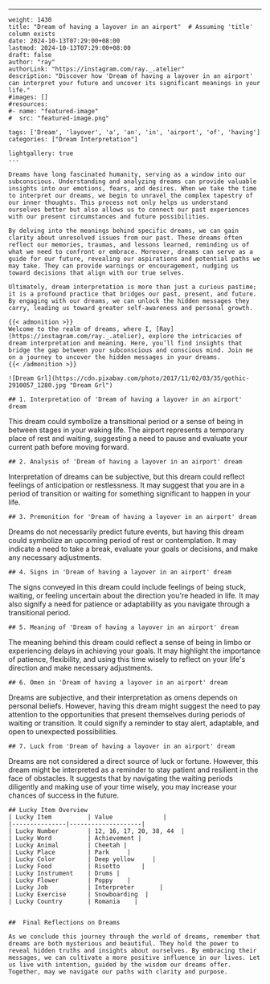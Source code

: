 ---
    weight: 1430
    title: "Dream of having a layover in an airport"  # Assuming 'title' column exists
    date: 2024-10-13T07:29:00+08:00
    lastmod: 2024-10-13T07:29:00+08:00
    draft: false
    author: "ray"
    authorLink: "https://instagram.com/ray._.atelier"
    description: "Discover how 'Dream of having a layover in an airport' can interpret your future and uncover its significant meanings in your life."
    #images: []
    #resources:
    #- name: "featured-image"
    #  src: "featured-image.png"
    
    tags: ['Dream', 'layover', 'a', 'an', 'in', 'airport', 'of', 'having']
    categories: ["Dream Interpretation"]
    
    lightgallery: true
    ---
    
    Dreams have long fascinated humanity, serving as a window into our subconscious. Understanding and analyzing dreams can provide valuable insights into our emotions, fears, and desires. When we take the time to interpret our dreams, we begin to unravel the complex tapestry of our inner thoughts. This process not only helps us understand ourselves better but also allows us to connect our past experiences with our present circumstances and future possibilities.
    
    By delving into the meanings behind specific dreams, we can gain clarity about unresolved issues from our past. These dreams often reflect our memories, traumas, and lessons learned, reminding us of what we need to confront or embrace. Moreover, dreams can serve as a guide for our future, revealing our aspirations and potential paths we may take. They can provide warnings or encouragement, nudging us toward decisions that align with our true selves.
    
    Ultimately, dream interpretation is more than just a curious pastime; it is a profound practice that bridges our past, present, and future. By engaging with our dreams, we can unlock the hidden messages they carry, leading us toward greater self-awareness and personal growth.
    
    {{< admonition >}}
    Welcome to the realm of dreams, where I, [Ray](https://instagram.com/ray._.atelier), explore the intricacies of dream interpretation and meaning. Here, you’ll find insights that bridge the gap between your subconscious and conscious mind. Join me on a journey to uncover the hidden messages in your dreams.
    {{< /admonition >}}
    
    ![Dream Grl](https://cdn.pixabay.com/photo/2017/11/02/03/35/gothic-2910057_1280.jpg "Dream Grl")
    
    ## 1. Interpretation of 'Dream of having a layover in an airport' dream
    
This dream could symbolize a transitional period or a sense of being in between stages in your waking life. The airport represents a temporary place of rest and waiting, suggesting a need to pause and evaluate your current path before moving forward.
    
    ## 2. Analysis of 'Dream of having a layover in an airport' dream
    
Interpretation of dreams can be subjective, but this dream could reflect feelings of anticipation or restlessness. It may suggest that you are in a period of transition or waiting for something significant to happen in your life.
    
    ## 3. Premonition for 'Dream of having a layover in an airport' dream
    
Dreams do not necessarily predict future events, but having this dream could symbolize an upcoming period of rest or contemplation. It may indicate a need to take a break, evaluate your goals or decisions, and make any necessary adjustments.
    
    ## 4. Signs in 'Dream of having a layover in an airport' dream
    
The signs conveyed in this dream could include feelings of being stuck, waiting, or feeling uncertain about the direction you're headed in life. It may also signify a need for patience or adaptability as you navigate through a transitional period.
    
    ## 5. Meaning of 'Dream of having a layover in an airport' dream
    
The meaning behind this dream could reflect a sense of being in limbo or experiencing delays in achieving your goals. It may highlight the importance of patience, flexibility, and using this time wisely to reflect on your life's direction and make necessary adjustments.
    
    ## 6. Omen in 'Dream of having a layover in an airport' dream
    
Dreams are subjective, and their interpretation as omens depends on personal beliefs. However, having this dream might suggest the need to pay attention to the opportunities that present themselves during periods of waiting or transition. It could signify a reminder to stay alert, adaptable, and open to unexpected possibilities.
    
    ## 7. Luck from 'Dream of having a layover in an airport' dream
    
Dreams are not considered a direct source of luck or fortune. However, this dream might be interpreted as a reminder to stay patient and resilient in the face of obstacles. It suggests that by navigating the waiting periods diligently and making use of your time wisely, you may increase your chances of success in the future.
    
    ## Lucky Item Overview
    | Lucky Item          | Value              |
    |---------------|--------------------|
    | Lucky Number        | 12, 16, 17, 20, 38, 44  |
    | Lucky Word          | Achievement |
    | Lucky Animal        | Cheetah |
    | Lucky Place         | Park     |
    | Lucky Color         | Deep yellow     |
    | Lucky Food          | Risotto      |
    | Lucky Instrument    | Drums |
    | Lucky Flower        | Poppy    |
    | Lucky Job           | Interpreter       |
    | Lucky Exercise      | Snowboarding  |
    | Lucky Country       | Romania    |
    
    
    ##  Final Reflections on Dreams
    
    As we conclude this journey through the world of dreams, remember that dreams are both mysterious and beautiful. They hold the power to reveal hidden truths and insights about ourselves. By embracing their messages, we can cultivate a more positive influence in our lives. Let us live with intention, guided by the wisdom our dreams offer. Together, may we navigate our paths with clarity and purpose.
    
